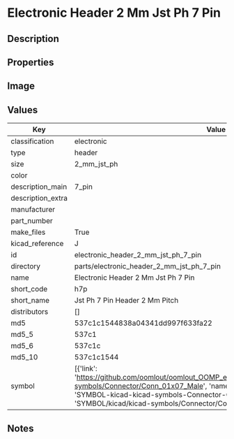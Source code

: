 # Electronic Header 2 Mm Jst Ph 7 Pin

## Description

## Properties


## Image


## Values

| Key | Value |
| --- | --- |
| classification | electronic |
| type | header |
| size | 2_mm_jst_ph |
| color |  |
| description_main | 7_pin |
| description_extra |  |
| manufacturer |  |
| part_number |  |
| make_files | True |
| kicad_reference | J |
| id | electronic_header_2_mm_jst_ph_7_pin |
| directory | parts/electronic_header_2_mm_jst_ph_7_pin |
| name | Electronic Header 2 Mm Jst Ph 7 Pin |
| short_code | h7p |
| short_name | Jst Ph 7 Pin Header 2 Mm Pitch |
| distributors | [] |
| md5 | 537c1c1544838a04341dd997f633fa22 |
| md5_5 | 537c1 |
| md5_6 | 537c1c |
| md5_10 | 537c1c1544 |
| symbol | [{'link': 'https://github.com/oomlout/oomlout_OOMP_eda_V2/tree/main/SYMBOL/kicad/kicad-symbols/Connector/Conn_01x07_Male', 'name': 'Connector : Conn_01x07_Male', 'id': 'SYMBOL-kicad-kicad-symbols-Connector-Conn_01x07_Male', 'directory': 'SYMBOL/kicad/kicad-symbols/Connector/Conn_01x07_Male/'}] |

## Notes

